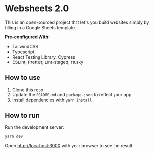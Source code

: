 # Websheets 2.0

This is an open-sourced project that let's you build websites simply by filling in a Google Sheets template.

**Pre-configured With:**

- TailwindCSS
- Typescript
- React Testing Library, Cypress
- ESLint, Prettier, Lint-staged, Husky

## How to use

1. Clone this repo
2. Update the `README.md` and `package.json` to reflect your app
3. install dependencies with `yarn install`

## How to run

Run the development server:

```bash
yarn dev
```

Open [http://localhost:3000](http://localhost:3000) with your browser to see the result.
